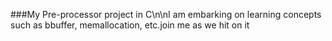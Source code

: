 ###My Pre-processor project in C\n\nI am embarking on learning concepts such as bbuffer, memallocation, etc.join me as we hit on it
